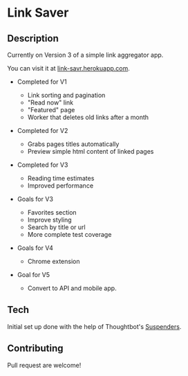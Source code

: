 # Link Saver

## Description

Currently on Version 3 of a simple link aggregator app.

You can visit it at [link-savr.herokuapp.com](https://link-savr.herokuapp.com).

* Completed for V1
  - Link sorting and pagination
  - "Read now" link
  - "Featured" page
  - Worker that deletes old links after a month

* Completed for V2
  - Grabs pages titles automatically
  - Preview simple html content of linked pages

* Completed for V3
  - Reading time estimates
  - Improved performance

* Goals for V3
  - Favorites section
  - Improve styling
  - Search by title or url
  - More complete test coverage

* Goals for V4
  - Chrome extension

* Goal for V5
  - Convert to API and mobile app.

## Tech

Initial set up done with the help of Thoughtbot's [Suspenders](https://github.com/thoughtbot/suspenders).

## Contributing

Pull request are welcome!
